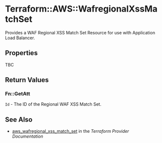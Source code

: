 # Terraform::AWS::WafregionalXssMatchSet

Provides a WAF Regional XSS Match Set Resource for use with Application Load Balancer.

## Properties

TBC

## Return Values

### Fn::GetAtt

`Id` - The ID of the Regional WAF XSS Match Set.

## See Also

* [aws_wafregional_xss_match_set](https://www.terraform.io/docs/providers/aws/r/wafregional_xss_match_set.html) in the _Terraform Provider Documentation_